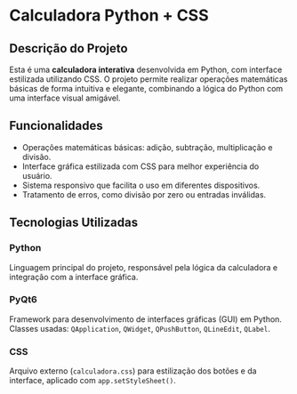 # Calculadora Python + CSS

## Descrição do Projeto
Esta é uma **calculadora interativa** desenvolvida em Python, com interface estilizada utilizando CSS. O projeto permite realizar operações matemáticas básicas de forma intuitiva e elegante, combinando a lógica do Python com uma interface visual amigável.  

## Funcionalidades
- Operações matemáticas básicas: adição, subtração, multiplicação e divisão.  
- Interface gráfica estilizada com CSS para melhor experiência do usuário.  
- Sistema responsivo que facilita o uso em diferentes dispositivos.  
- Tratamento de erros, como divisão por zero ou entradas inválidas.  

## Tecnologias Utilizadas

### Python
Linguagem principal do projeto, responsável pela lógica da calculadora e integração com a interface gráfica.

### PyQt6
Framework para desenvolvimento de interfaces gráficas (GUI) em Python.  
Classes usadas: `QApplication`, `QWidget`, `QPushButton`, `QLineEdit`, `QLabel`.

### CSS
Arquivo externo (`calculadora.css`) para estilização dos botões e da interface, aplicado com `app.setStyleSheet()`.
